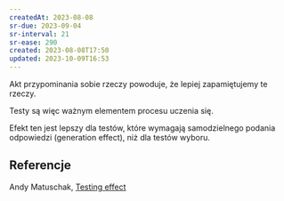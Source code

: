 ```yaml
---
createdAt: 2023-08-08
sr-due: 2023-09-04
sr-interval: 21
sr-ease: 290
created: 2023-08-08T17:50
updated: 2023-10-09T16:53
---
```


Akt przypominania sobie rzeczy powoduje, że lepiej zapamiętujemy te rzeczy.

Testy są więc ważnym elementem procesu uczenia się.

Efekt ten jest lepszy dla testów, które wymagają samodzielnego podania odpowiedzi (generation effect), niż dla testów wyboru.

## Referencje

Andy Matuschak, [Testing effect](https://notes.andymatuschak.org/zTpJdbe6ub7uhBFLuHkFsrT)
